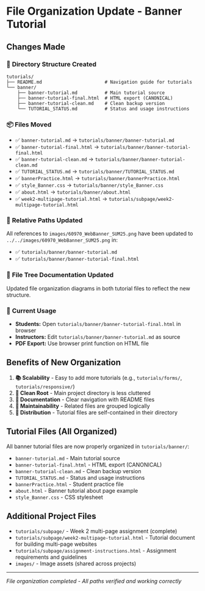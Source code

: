 # File Organization Update - Banner Tutorial

## Changes Made

### 📁 **Directory Structure Created**
```
tutorials/
├── README.md                       # Navigation guide for tutorials
└── banner/
    ├── banner-tutorial.md          # Main tutorial source
    ├── banner-tutorial-final.html  # HTML export (CANONICAL)
    ├── banner-tutorial-clean.md    # Clean backup version
    └── TUTORIAL_STATUS.md          # Status and usage instructions
```

### 📦 **Files Moved**
- ✅ `banner-tutorial.md` → `tutorials/banner/banner-tutorial.md`
- ✅ `banner-tutorial-final.html` → `tutorials/banner/banner-tutorial-final.html`
- ✅ `banner-tutorial-clean.md` → `tutorials/banner/banner-tutorial-clean.md`
- ✅ `TUTORIAL_STATUS.md` → `tutorials/banner/TUTORIAL_STATUS.md`
- ✅ `bannerPractice.html` → `tutorials/banner/bannerPractice.html`
- ✅ `style_Banner.css` → `tutorials/banner/style_Banner.css`
- ✅ `about.html` → `tutorials/banner/about.html`
- ✅ `week2-multipage-tutorial.html` → `tutorials/subpage/week2-multipage-tutorial.html`

### 🔗 **Relative Paths Updated**
All references to `images/60970_WebBanner_SUM25.png` have been updated to `../../images/60970_WebBanner_SUM25.png` in:
- ✅ `tutorials/banner/banner-tutorial.md`
- ✅ `tutorials/banner/banner-tutorial-final.html`

### 📂 **File Tree Documentation Updated**
Updated file organization diagrams in both tutorial files to reflect the new structure.

### 🎯 **Current Usage**
- **Students:** Open `tutorials/banner/banner-tutorial-final.html` in browser
- **Instructors:** Edit `tutorials/banner/banner-tutorial.md` as source
- **PDF Export:** Use browser print function on HTML file

## Benefits of New Organization

1. **📚 Scalability** - Easy to add more tutorials (e.g., `tutorials/forms/`, `tutorials/responsive/`)
2. **🧹 Clean Root** - Main project directory is less cluttered
3. **📖 Documentation** - Clear navigation with README files
4. **🔄 Maintainability** - Related files are grouped logically
5. **📱 Distribution** - Tutorial files are self-contained in their directory

## Tutorial Files (All Organized)
All banner tutorial files are now properly organized in `tutorials/banner/`:
- `banner-tutorial.md` - Main tutorial source
- `banner-tutorial-final.html` - HTML export (CANONICAL)
- `banner-tutorial-clean.md` - Clean backup version
- `TUTORIAL_STATUS.md` - Status and usage instructions
- `bannerPractice.html` - Student practice file
- `about.html` - Banner tutorial about page example
- `style_Banner.css` - CSS stylesheet

## Additional Project Files
- `tutorials/subpage/` - Week 2 multi-page assignment (complete)
- `tutorials/subpage/week2-multipage-tutorial.html` - Tutorial document for building multi-page websites
- `tutorials/subpage/assignment-instructions.html` - Assignment requirements and guidelines
- `images/` - Image assets (shared across projects)

---

*File organization completed - All paths verified and working correctly*
